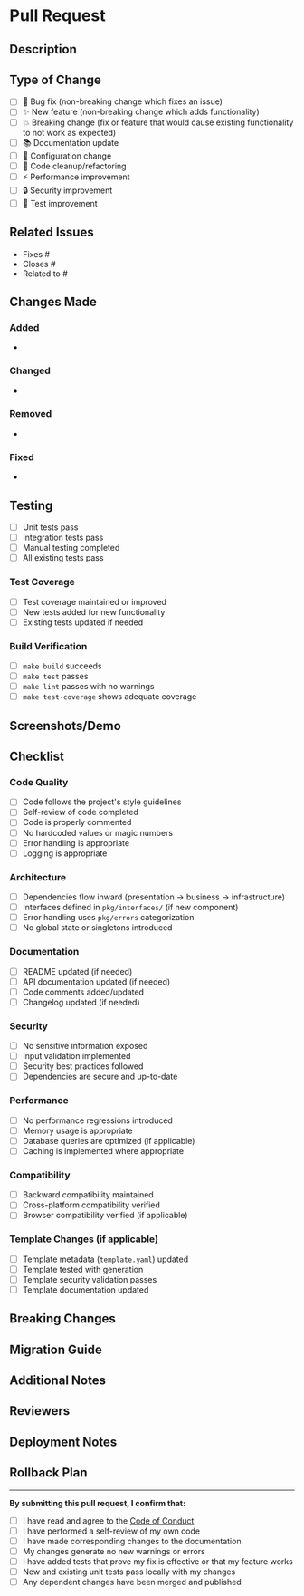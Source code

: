 # Pull Request

## Description

<!-- Provide a brief description of the changes in this PR -->

## Type of Change

<!-- Mark the relevant option with an "x" -->

- [ ] 🐛 Bug fix (non-breaking change which fixes an issue)
- [ ] ✨ New feature (non-breaking change which adds functionality)
- [ ] 💥 Breaking change (fix or feature that would cause existing functionality to not work as expected)
- [ ] 📚 Documentation update
- [ ] 🔧 Configuration change
- [ ] 🧹 Code cleanup/refactoring
- [ ] ⚡ Performance improvement
- [ ] 🔒 Security improvement
- [ ] 🧪 Test improvement

## Related Issues

<!-- Link to related issues using "Fixes #123" or "Closes #123" or "Related to #123" -->
<!-- Remove unused lines below -->

- Fixes #
- Closes #
- Related to #

## Changes Made

<!-- Provide a detailed list of changes made -->

### Added

-

### Changed

-

### Removed

-

### Fixed

-

## Testing

<!-- Describe the tests you ran to verify your changes -->

- [ ] Unit tests pass
- [ ] Integration tests pass
- [ ] Manual testing completed
- [ ] All existing tests pass

### Test Coverage
<!-- If applicable, mention test coverage changes -->

- [ ] Test coverage maintained or improved
- [ ] New tests added for new functionality
- [ ] Existing tests updated if needed

### Build Verification

- [ ] `make build` succeeds
- [ ] `make test` passes
- [ ] `make lint` passes with no warnings
- [ ] `make test-coverage` shows adequate coverage

## Screenshots/Demo

<!-- If applicable, add screenshots or demo links -->

## Checklist

<!-- Mark completed items with an "x" -->

### Code Quality

- [ ] Code follows the project's style guidelines
- [ ] Self-review of code completed
- [ ] Code is properly commented
- [ ] No hardcoded values or magic numbers
- [ ] Error handling is appropriate
- [ ] Logging is appropriate

### Architecture

- [ ] Dependencies flow inward (presentation → business → infrastructure)
- [ ] Interfaces defined in `pkg/interfaces/` (if new component)
- [ ] Error handling uses `pkg/errors` categorization
- [ ] No global state or singletons introduced

### Documentation

- [ ] README updated (if needed)
- [ ] API documentation updated (if needed)
- [ ] Code comments added/updated
- [ ] Changelog updated (if needed)

### Security

- [ ] No sensitive information exposed
- [ ] Input validation implemented
- [ ] Security best practices followed
- [ ] Dependencies are secure and up-to-date

### Performance

- [ ] No performance regressions introduced
- [ ] Memory usage is appropriate
- [ ] Database queries are optimized (if applicable)
- [ ] Caching is implemented where appropriate

### Compatibility

- [ ] Backward compatibility maintained
- [ ] Cross-platform compatibility verified
- [ ] Browser compatibility verified (if applicable)

### Template Changes (if applicable)

- [ ] Template metadata (`template.yaml`) updated
- [ ] Template tested with generation
- [ ] Template security validation passes
- [ ] Template documentation updated

## Breaking Changes

<!-- If this PR contains breaking changes, describe them here -->

## Migration Guide

<!-- If applicable, provide migration instructions -->

## Additional Notes

<!-- Any additional information that reviewers should know -->

## Reviewers

<!-- Tag specific reviewers if needed: @username -->

## Deployment Notes

<!-- Any special deployment considerations -->

## Rollback Plan

<!-- How to rollback if this change causes issues -->

---

**By submitting this pull request, I confirm that:**

- [ ] I have read and agree to the [Code of Conduct](CODE_OF_CONDUCT.md)
- [ ] I have performed a self-review of my own code
- [ ] I have made corresponding changes to the documentation
- [ ] My changes generate no new warnings or errors
- [ ] I have added tests that prove my fix is effective or that my feature works
- [ ] New and existing unit tests pass locally with my changes
- [ ] Any dependent changes have been merged and published
